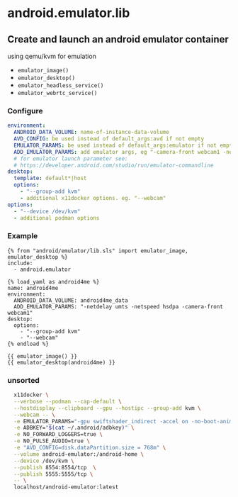 # android.emulator.lib

## Create and launch an android emulator container
using qemu/kvm for emulation

+ `emulator_image()`
+ `emulator_desktop()`
+ `emulator_headless_service()`
+ `emulator_webrtc_service()`

### Configure

```yaml
environment:
  ANDROID_DATA_VOLUME: name-of-instance-data-volume
  AVD_CONFIG: be used instead of default_args:avd if not empty
  EMULATOR_PARAMS: be used instead of default_args:emulator if not empty
  ADD_EMULATOR_PARAMS: add emulator args, eg "-camera-front webcam1 -netdelay umts -netspeed hsdpa "
  # for emulator launch parameter see:
  # https://developer.android.com/studio/run/emulator-commandline
desktop:
  template: default*|host
  options:
    - "--group-add kvm"
    - additional x11docker options. eg. "--webcam"
options:
  - "--device /dev/kvm"
  - additional podman options
```

### Example

```jinja
{% from "android/emulator/lib.sls" import emulator_image, emulator_desktop %}
include:
  - android.emulator

{% load_yaml as android4me %}
name: android4me
environment:
  ANDROID_DATA_VOLUME: android4me_data
  ADD_EMULATOR_PARAMS: "-netdelay umts -netspeed hsdpa -camera-front webcam1"
desktop:
  options:
    - "--group-add kvm"
    - "--webcam"
{% endload %}

{{ emulator_image() }}
{{ emulator_desktop(android4me) }}
```


### unsorted
```sh
  x11docker \
  --verbose --podman --cap-default \
  --hostdisplay --clipboard --gpu --hostipc --group-add kvm \
  --webcam -- \
  -e EMULATOR_PARAMS="-gpu swiftshader_indirect -accel on -no-boot-anim -memory 2048 -camera-front webcam1" \
  -e ADBKEY="$(cat ~/.android/adbkey)" \
  -e NO_FORWARD_LOGGERS=true \
  -e NO_PULSE_AUDIO=true \
  -e "AVD_CONFIG=disk.dataPartition.size = 768m" \
  --volume android-emulator:/android-home \
  --device /dev/kvm \
  --publish 8554:8554/tcp  \
  --publish 5555:5555/tcp \
  -- \
  localhost/android-emulator:latest
```
